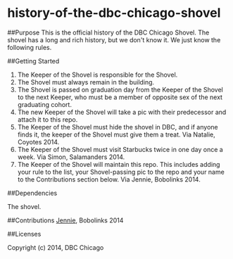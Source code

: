 history-of-the-dbc-chicago-shovel
=================================

##Purpose
This is the official history of the DBC Chicago Shovel.  The shovel has a long and rich history, but we don't know it.  We just know the following rules.

##Getting Started

1.  The Keeper of the Shovel is responsible for the Shovel.
2.  The Shovel must always remain in the building.  
3.  The Shovel is passed on graduation day from the Keeper of the Shovel to the next Keeper, who must be a member of opposite sex of the next graduating cohort.
4.  The new Keeper of the Shovel will take a pic with their predecessor and attach it to this repo.  
5.  The Keeper of the Shovel must hide the shovel in DBC, and if anyone finds it, the keeper of the Shovel must give them a treat. Via Natalie, Coyotes 2014.
6.  The Keeper of the Shovel must visit Starbucks twice in one day once a week.  Via Simon, Salamanders 2014.
7.  The Keeper of the Shovel will maintain this repo.  This includes adding your rule to the list, your Shovel-passing pic to the repo and your name to the Contributions section below.  Via Jennie, Bobolinks 2014.  

##Dependencies

The shovel.  

##Contributions
[Jennie](https://github.com/littleredninja), Bobolinks 2014

##Licenses

Copyright (c) 2014, DBC Chicago